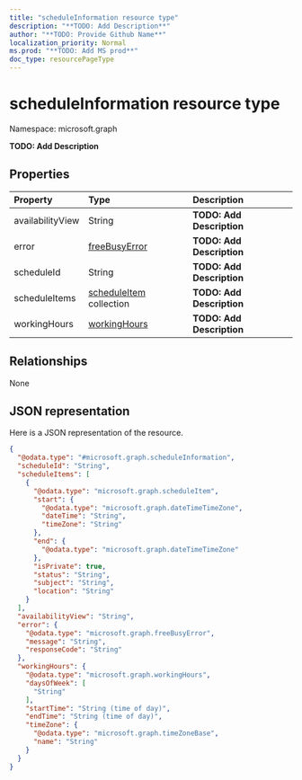 ```yaml
---
title: "scheduleInformation resource type"
description: "**TODO: Add Description**"
author: "**TODO: Provide Github Name**"
localization_priority: Normal
ms.prod: "**TODO: Add MS prod**"
doc_type: resourcePageType
---
```


# scheduleInformation resource type


Namespace: microsoft.graph

**TODO: Add Description**

## Properties
|Property|Type|Description|
|:---|:---|:---|
|availabilityView|String|**TODO: Add Description**|
|error|[freeBusyError](../resources/freebusyerror.md)|**TODO: Add Description**|
|scheduleId|String|**TODO: Add Description**|
|scheduleItems|[scheduleItem](../resources/scheduleitem.md) collection|**TODO: Add Description**|
|workingHours|[workingHours](../resources/workinghours.md)|**TODO: Add Description**|

## Relationships
None

## JSON representation
Here is a JSON representation of the resource.
<!-- {
  "blockType": "resource",
  "@odata.type": "microsoft.graph.scheduleInformation"
}
-->
``` json
{
  "@odata.type": "#microsoft.graph.scheduleInformation",
  "scheduleId": "String",
  "scheduleItems": [
    {
      "@odata.type": "microsoft.graph.scheduleItem",
      "start": {
        "@odata.type": "microsoft.graph.dateTimeTimeZone",
        "dateTime": "String",
        "timeZone": "String"
      },
      "end": {
        "@odata.type": "microsoft.graph.dateTimeTimeZone"
      },
      "isPrivate": true,
      "status": "String",
      "subject": "String",
      "location": "String"
    }
  ],
  "availabilityView": "String",
  "error": {
    "@odata.type": "microsoft.graph.freeBusyError",
    "message": "String",
    "responseCode": "String"
  },
  "workingHours": {
    "@odata.type": "microsoft.graph.workingHours",
    "daysOfWeek": [
      "String"
    ],
    "startTime": "String (time of day)",
    "endTime": "String (time of day)",
    "timeZone": {
      "@odata.type": "microsoft.graph.timeZoneBase",
      "name": "String"
    }
  }
}
```

